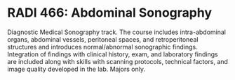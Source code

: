 # RADI 466: Abdominal Sonography

Diagnostic Medical Sonography track. The course includes intra-abdominal organs, abdominal vessels, peritoneal spaces, and retroperitoneal structures and introduces normal/abnormal sonographic findings. Integration of findings with clinical history, exam, and laboratory findings are included along with skills with scanning protocols, technical factors, and image quality developed in the lab. Majors only.